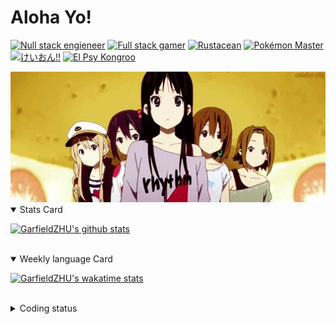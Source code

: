 # Aloha Yo!

[![Null stack engieneer](https://img.shields.io/badge/-Null_stack_engineer-a890f0)](https://github.com/GarfieldZHU)
[![Full stack gamer](https://img.shields.io/badge/-Full_stack_gamer-78c850)](https://steamcommunity.com/profiles/76561198092274492/)
[![Rustacean](https://img.shields.io/badge/-Rustacean-f74c00)](https://www.rust-lang.org/)
[![Pokémon Master](https://img.shields.io/badge/-Pokémon_Master-f8d030)](https://www.pokemon.com/us/pokedex/)
[![けいおん!!](https://img.shields.io/badge/-けいおん!!-f85888)](https://ja.wikipedia.org/wiki/%E6%94%BE%E8%AA%B2%E5%BE%8C%E3%83%86%E3%82%A3%E3%83%BC%E3%82%BF%E3%82%A4%E3%83%A0_(%E3%82%A2%E3%83%AB%E3%83%90%E3%83%A0))
[![El Psy Kongroo](https://img.shields.io/badge/-El_Psy_Kongroo-6890f0)](https://mzh.moegirl.org.cn/zh-hans/El_psy_congroo)


<img width="640" src="https://raw.githubusercontent.com/GarfieldZHU/GarfieldZHU/master/assets/k-on-5.webp" />


<details open>
<summary>Stats Card</summary>
 
[![GarfieldZHU's github stats](https://github-readme-stats.vercel.app/api?username=GarfieldZHU&show_icons=true&theme=tokyonight)](https://github.com/anuraghazra/github-readme-stats)
 
</details>

<br/>

<details open>
<summary>Weekly language Card</summary>
 
[![GarfieldZHU's wakatime stats](https://github-readme-stats.vercel.app/api/wakatime?username=AlohaYo&theme=nightowl&layout=compact)](https://github.com/GarfieldZHU/GarfieldZHU)


<br/>

</details>

<details>

<summary>Coding status</summary>

<br/>

<!--START_SECTION:waka-->
**🐱 My Github Data** 

> 🏆 456 Contributions in the Year 2021
 > 
> 📦 490.6 kB Used in Github's Storage 
 > 
> 🚫 Not Opted to Hire
 > 
> 📜 64 Public Repositories 
 > 
> 🔑 35 Private Repositories  
 > 
**I'm a Night 🦉** 

```text
🌞 Morning    75 commits     ██░░░░░░░░░░░░░░░░░░░░░░░   11.3% 
🌆 Daytime    183 commits    ███████░░░░░░░░░░░░░░░░░░   27.56% 
🌃 Evening    282 commits    ██████████░░░░░░░░░░░░░░░   42.47% 
🌙 Night      124 commits    ████░░░░░░░░░░░░░░░░░░░░░   18.67%

```


📊 **This Week I Spent My Time On** 

```text
💬 Programming Languages: 
TypeScript               3 hrs 39 mins       ███████████████░░░░░░░░░░   59.7% 
SCSS                     1 hr 2 mins         ████░░░░░░░░░░░░░░░░░░░░░   17.14% 
Java                     33 mins             ██░░░░░░░░░░░░░░░░░░░░░░░   9.16% 
JSON                     23 mins             █░░░░░░░░░░░░░░░░░░░░░░░░   6.35% 
Other                    13 mins             █░░░░░░░░░░░░░░░░░░░░░░░░   3.79%

🔥 Editors: 
VS Code                  5 hrs 30 mins       ██████████████████████░░░   89.89% 
IntelliJ                 37 mins             ██░░░░░░░░░░░░░░░░░░░░░░░   10.11%

💻 Operating System: 
Mac                      5 hrs 30 mins       ██████████████████████░░░   89.89% 
Windows                  37 mins             ██░░░░░░░░░░░░░░░░░░░░░░░   10.11%

```


 Last Updated on 02/09/2021
<!--END_SECTION:waka-->

</details>
